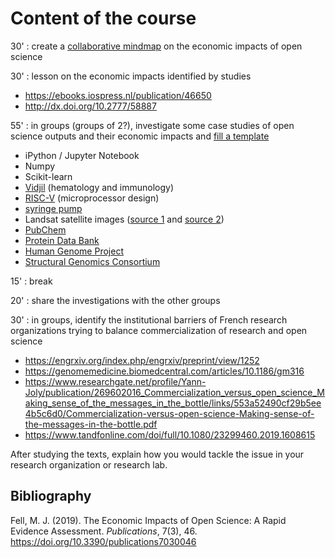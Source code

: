 # Content of the course

30' : create a [collaborative mindmap](https://framindmap.org/c/maps/1303082/edit) on the economic impacts of open science

30' : lesson on the economic impacts identified by studies
* https://ebooks.iospress.nl/publication/46650
* http://dx.doi.org/10.2777/58887

55' : in groups (groups of 2?), investigate some case studies of open science outputs and their economic impacts and [fill a template](https://github.com/Enro/economic-impacts-OS/blob/main/template.md)
* iPython / Jupyter Notebook
* Numpy
* Scikit-learn
* [Vidjil](https://www.vidjil.net/) (hematology and immunology)
* [RISC-V](https://riscv.org/) (microprocessor design)
* [syringe pump](https://hal.archives-ouvertes.fr/hal-02119548/)
* Landsat satellite images ([source 1](https://www.pnas.org/doi/10.1073/pnas.2001682117) and [source 2](https://www.unoosa.org/pdf/pres/stsc2012/2012ind-05E.pdf))
* [PubChem](https://journals.sagepub.com/doi/10.1177/0306312718772086)
* [Protein Data Bank](https://cdn.rcsb.org/rcsb-pdb/general_information/about_pdb/Economic%20Impacts%20of%20the%20PDB.pdf)
* [Human Genome Project](https://web.ornl.gov/sci/techresources/Human_Genome/publicat/BattelleReport2011.pdf)
* [Structural Genomics Consortium](https://www.ncbi.nlm.nih.gov/pmc/articles/PMC5396214/)

15' : break

20' : share the investigations with the other groups

30' : in groups, identify the institutional barriers of French research organizations trying to balance commercialization of research and open science
* https://engrxiv.org/index.php/engrxiv/preprint/view/1252
* https://genomemedicine.biomedcentral.com/articles/10.1186/gm316
* https://www.researchgate.net/profile/Yann-Joly/publication/269602016_Commercialization_versus_open_science_Making_sense_of_the_messages_in_the_bottle/links/553a52490cf29b5ee4b5c6d0/Commercialization-versus-open-science-Making-sense-of-the-messages-in-the-bottle.pdf
* https://www.tandfonline.com/doi/full/10.1080/23299460.2019.1608615

After studying the texts, explain how you would tackle the issue in your research organization or research lab.

## Bibliography
Fell, M. J. (2019). The Economic Impacts of Open Science: A Rapid Evidence Assessment. *Publications*, 7(3), 46. https://doi.org/10.3390/publications7030046
